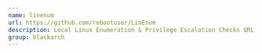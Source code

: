```yaml
---
name: linenum
url: https://github.com/rebootuser/LinEnum
description: Local Linux Enumeration & Privilege Escalation Checks URL : https://github.com/rebootuser/LinEnum Groups : blackarch blackarch-scanner blackarch-recon
group: blackarch
---
```

